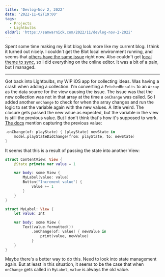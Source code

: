 ```yaml
---
title: 'Devlog—Nov 2, 2022'
date: '2022-11-02T19:00'
tags:
  - Projects
  - Lightbulbs
oldUrl: 'https://samwarnick.com/2022/11/devlog-nov-2-2022'
---
```


Spent some time making my Blot blog look more like my current blog. I think it turned out nicely. I couldn't get the Blot local environment running, and seems that [others have the same issue](https://blot.im/questions/922) right now. Also couldn't get [local theme to sync](https://blot.im/questions/1028), so I did everything on the online editor. It was a bit of a pain, but I managed.

---

Got back into Lightbulbs, my WIP iOS app for collecting ideas. Was having a crash when adding a collection. I'm converting a `FetchedResults` to an `Array` as the data source for the view causing the issue. The issue was that the new collection was not in that array at the time a `onChange` was called. So I added another `onChange` to check for when the array changes and run the logic to set the variable again with the new values. A little weird. The closure gets passed the new value as expected, but the variable in the view is still the previous value. But I don't think that's how it's supposed to work. [The docs](https://developer.apple.com/documentation/swiftui/view/onchange(of:perform:)) mention capturing the previous value:

```swift
.onChange(of: playState) { [playState] newState in
    model.playStateDidChange(from: playState, to: newState)
}
```

It seems that this is a result of passing the state into another View:

```swift
struct ContentView: View {
    @State private var value = 1

    var body: some View {
        MyLabel(value: value)
        Button("Increment value") {
            value += 1
        }
    }
}

struct MyLabel: View {
    let value: Int

    var body: some View {
        Text(value.formatted())
            .onChange(of: value) { newValue in
                print(value, newValue)
            }
    }
}
```

Maybe there's a better way to do this. Need to look into state management again. But at least in this situation, it seems to be the case that when `onChange` gets called in `MyLabel`, `value` is always the old value.
